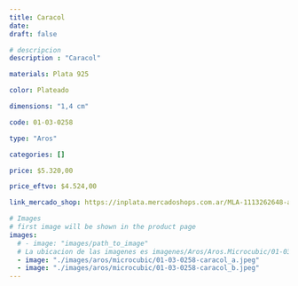 ```yaml
---
title: Caracol
date: 
draft: false

# descripcion
description : "Caracol"

materials: Plata 925

color: Plateado

dimensions: "1,4 cm"

code: 01-03-0258

type: "Aros"

categories: []

price: $5.320,00

price_eftvo: $4.524,00

link_mercado_shop: https://inplata.mercadoshops.com.ar/MLA-1113262648-aros-plata-925-y-cristal-caracol-_JM

# Images
# first image will be shown in the product page
images:
  # - image: "images/path_to_image"
  # La ubicacion de las imagenes es imagenes/Aros/Aros.Microcubic/01-03-0258-caracol
  - image: "./images/aros/microcubic/01-03-0258-caracol_a.jpeg"
  - image: "./images/aros/microcubic/01-03-0258-caracol_b.jpeg"
---
```

